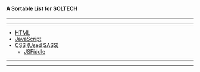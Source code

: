 #### A Sortable List for SOLTECH
---
---
* [HTML](https://github.com/jjrajani/SOLTECH-Sortable_List/blob/master/app/index.html)
* [JavaScript](https://github.com/jjrajani/SOLTECH-Sortable_List/blob/master/src/js/main.js)
* [CSS (Used SASS)](https://github.com/jjrajani/SOLTECH-Sortable_List/blob/master/src/sass/main.scss)
  * [JSFiddle](https://jsfiddle.net/jjrajani/n646dn81/4/)
---
---
